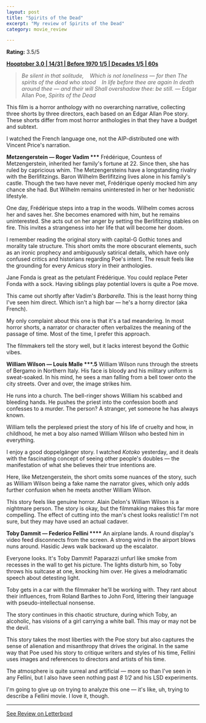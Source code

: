 ```yaml
---
layout: post
title: "Spirits of the Dead"
excerpt: "My review of Spirits of the Dead"
category: movie_review

---
```


**Rating:** 3.5/5

<b><a href="https://boxd.it/pRNoI/detail" rel="nofollow">Hooptober 3.0 | 14/31 | Before 1970 1/5 | Decades 1/5 | 60s</a></b>

<blockquote><i>Be silent in that solitude,
   Which is not loneliness — for then
The spirits of the dead who stood
   In life before thee are again
In death around thee — and their will
Shall overshadow thee: be still.</i>
— Edgar Allan Poe, <i>Spirits of the Dead</i></blockquote>This film is a horror anthology with no overarching narrative, collecting three shorts by three directors, each based on an Edgar Allan Poe story. These shorts differ from most horror anthologies in that they have a budget and subtext.

I watched the French language one, not the AIP-distributed one with Vincent Price's narration.


<b>Metzengerstein — Roger Vadim ***</b>
Frédérique, Countess of Metzengerstein, inherited her family's fortune at 22. Since then, she has ruled by capricious whim. The Metzengersteins have a longstanding rivalry with the Berlifitzings. Baron Wilhelm Berlifitzing lives alone in his family's castle. Though the two have never met, Frédérique openly mocked him any chance she had. But Wilhelm remains uninterested in her or her hedonistic lifestyle.

One day, Frédérique steps into a trap in the woods. Wilhelm comes across her and saves her. She becomes enamored with him, but he remains uninterested. She acts out on her anger by setting the Berlifitzing stables on fire. This invites a strangeness into her life that will become her doom.

I remember reading the original story with capital-G Gothic tones and morality tale structure. This short omits the more obscurant elements, such as an ironic prophecy and ambiguously satirical details, which have only confused critics and historians regarding Poe's intent. The result feels like the grounding for every Amicus story in their anthologies.

Jane Fonda is great as the petulant Frédérique. You could replace Peter Fonda with a sock. Having siblings play potential lovers is quite a Poe move.

This came out shortly after Vadim's <i>Barbarella</i>. This is the least horny thing I've seen him direct. Which isn't a high bar — he's a horny director (aka French).

My only complaint about this one is that it's a tad meandering. In most horror shorts, a narrator or character often verbalizes the meaning of the passage of time. Most of the time, I prefer this approach.

The filmmakers tell the story well, but it lacks interest beyond the Gothic vibes.


<b>William Wilson — Louis Malle ***.5</b>
William Wilson runs through the streets of Bergamo in Northern Italy. His face is bloody and his military uniform is sweat-soaked. In his mind, he sees a man falling from a bell tower onto the city streets. Over and over, the image strikes him.

He runs into a church. The bell-ringer shows William his scabbed and bleeding hands. He pushes the priest into the confession booth and confesses to a murder. The person? A stranger, yet someone he has always known.

William tells the perplexed priest the story of his life of cruelty and how, in childhood, he met a boy also named William Wilson who bested him in everything.

I enjoy a good doppelgänger story. I watched <i>Kotoko</i> yesterday, and it deals with the fascinating concept of seeing other people's doubles — the manifestation of what she believes their true intentions are.

Here, like Metzengerstein, the short omits some nuances of the story, such as William Wilson being a fake name the narrator gives, which only adds further confusion when he meets another William Wilson.

This story feels like genuine horror. Alain Delon's William Wilson is a nightmare person. The story is okay, but the filmmaking makes this far more compelling. The effect of cutting into the man's chest looks realistic! I'm not sure, but they may have used an actual cadaver.


<b>Toby Dammit — Federico Fellini ****</b>
An airplane lands. A round display's video feed disconnects from the screen. A strong wind in the airport blows nuns around. Hasidic Jews walk backward up the escalator.

Everyone looks. It's Toby Dammit! Paparazzi unfurl like smoke from recesses in the wall to get his picture. The lights disturb him, so Toby throws his suitcase at one, knocking him over. He gives a melodramatic speech about detesting light.

Toby gets in a car with the filmmaker he'll be working with. They rant about their influences, from Roland Barthes to John Ford, littering their language with pseudo-intellectual nonsense.

The story continues in this chaotic structure, during which Toby, an alcoholic, has visions of a girl carrying a white ball. This may or may not be the devil.

This story takes the most liberties with the Poe story but also captures the sense of alienation and misanthropy that drives the original. In the same way that Poe used his story to critique writers and styles of his time, Fellini uses images and references to directors and artists of his time. 

The atmosphere is quite surreal and artificial — more so than I've seen in any Fellini, but I also have seen nothing past <i>8 1/2 </i>and his LSD experiments.

I'm going to give up on trying to analyze this one — it's like, uh, trying to describe a Fellini movie. I love it, though.

<hr>

[See Review on Letterboxd](https://boxd.it/6G0Y8l)
